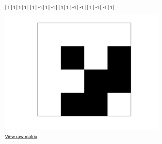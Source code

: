 | 1 | 1 | 1 | 1 |
| 1 | -1 | 1 | -1 |
| 1 | 1 | -1 | -1 |
| 1 | -1 | -1 | 1 |

<img src="4.png" class="img-responsive" alt="">

[View raw matrix](order4.txt)
